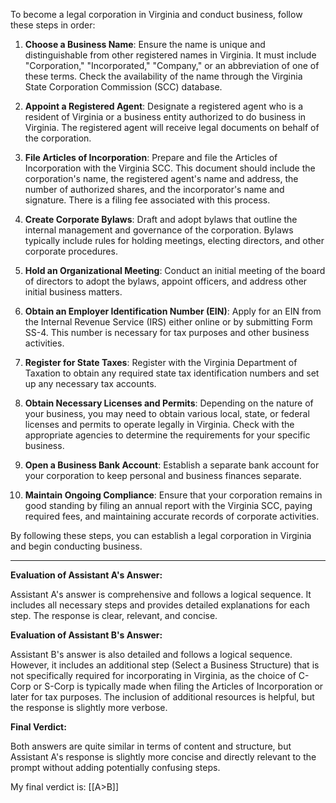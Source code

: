 
To become a legal corporation in Virginia and conduct business, follow these steps in order:

1. **Choose a Business Name**: Ensure the name is unique and distinguishable from other registered names in Virginia. It must include "Corporation," "Incorporated," "Company," or an abbreviation of one of these terms. Check the availability of the name through the Virginia State Corporation Commission (SCC) database.

2. **Appoint a Registered Agent**: Designate a registered agent who is a resident of Virginia or a business entity authorized to do business in Virginia. The registered agent will receive legal documents on behalf of the corporation.

3. **File Articles of Incorporation**: Prepare and file the Articles of Incorporation with the Virginia SCC. This document should include the corporation's name, the registered agent's name and address, the number of authorized shares, and the incorporator's name and signature. There is a filing fee associated with this process.

4. **Create Corporate Bylaws**: Draft and adopt bylaws that outline the internal management and governance of the corporation. Bylaws typically include rules for holding meetings, electing directors, and other corporate procedures.

5. **Hold an Organizational Meeting**: Conduct an initial meeting of the board of directors to adopt the bylaws, appoint officers, and address other initial business matters.

6. **Obtain an Employer Identification Number (EIN)**: Apply for an EIN from the Internal Revenue Service (IRS) either online or by submitting Form SS-4. This number is necessary for tax purposes and other business activities.

7. **Register for State Taxes**: Register with the Virginia Department of Taxation to obtain any required state tax identification numbers and set up any necessary tax accounts.

8. **Obtain Necessary Licenses and Permits**: Depending on the nature of your business, you may need to obtain various local, state, or federal licenses and permits to operate legally in Virginia. Check with the appropriate agencies to determine the requirements for your specific business.

9. **Open a Business Bank Account**: Establish a separate bank account for your corporation to keep personal and business finances separate.

10. **Maintain Ongoing Compliance**: Ensure that your corporation remains in good standing by filing an annual report with the Virginia SCC, paying required fees, and maintaining accurate records of corporate activities.

By following these steps, you can establish a legal corporation in Virginia and begin conducting business.

---

**Evaluation of Assistant A's Answer:**

Assistant A's answer is comprehensive and follows a logical sequence. It includes all necessary steps and provides detailed explanations for each step. The response is clear, relevant, and concise.

**Evaluation of Assistant B's Answer:**

Assistant B's answer is also detailed and follows a logical sequence. However, it includes an additional step (Select a Business Structure) that is not specifically required for incorporating in Virginia, as the choice of C-Corp or S-Corp is typically made when filing the Articles of Incorporation or later for tax purposes. The inclusion of additional resources is helpful, but the response is slightly more verbose.

**Final Verdict:**

Both answers are quite similar in terms of content and structure, but Assistant A's response is slightly more concise and directly relevant to the prompt without adding potentially confusing steps.

My final verdict is: [[A>B]]